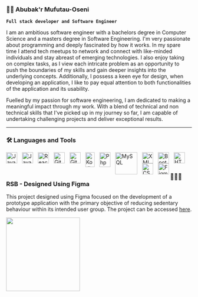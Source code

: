 ### 🏄‍♂️ Abubak'r Mufutau-Oseni

**`Full stack developer and Software Engineer`**

I am an ambitious software engineer with a bachelors degree in Computer Science and a masters degree in Software Engineering. I'm very passionate about programming and deeply fascinated by how it works. In my spare time I attend tech meetups to network and connect with like-minded individuals and stay abreast of emerging technologies. I also enjoy taking on complex tasks,  as I view each intricate problem as an opportunity to push the boundaries of my skills and gain deeper insights into the underlying concepts.
Additionally, I possess a keen eye for design, when developing an application, I like to pay equal attention to both functionalities of the application and its usability.

Fuelled by my passion for software engineering, I am dedicated to making a meaningful impact through my work. With a blend of technical and non technical skills that I've picked up in my journey so far, I am capable of undertaking challenging projects and deliver exceptional results.

---

### 🛠️ Languages and Tools
<img align="left" alt="Java" width="30px" style="padding-right:10px;" src="https://cdn.jsdelivr.net/gh/devicons/devicon/icons/java/java-original.svg"/>
<img align="left" alt="JavaScript" width="30px" style="padding-right:10px;" src="https://cdn.jsdelivr.net/gh/devicons/devicon/icons/javascript/javascript-plain.svg" />
<img align="left" alt="React" width="30px" style="padding-right:10px;" src="https://www.vectorlogo.zone/logos/reactjs/reactjs-icon.svg" />
<img align="left" alt="Git" width="30px" style="padding-right:10px;" src="https://cdn.jsdelivr.net/gh/devicons/devicon/icons/git/git-original.svg" />
<img align="left" alt="GitHub" width="30px" style="padding-right:10px;" src="https://www.vectorlogo.zone/logos/github/github-icon.svg" />
<img align="left" alt="Kotlin" width="25px" style="padding-right:10px; height: 40px" src="https://www.vectorlogo.zone/logos/kotlinlang/kotlinlang-icon.svg" />
<img align="left" alt="Php" width="30px" style="padding-right:10px; height: 40px" src="https://www.php.net/images/logos/new-php-logo.svg" />
<img align="left" alt="MySQL" width="60px" style="padding-right:10px;" src="https://www.vectorlogo.zone/logos/mysql/mysql-ar21.svg" />
<img align="left" alt="XML" width="30px" style="padding-right:10px;" src="https://www.vectorlogo.zone/logos/w3c_xml/w3c_xml-icon.svg" />
<img align="left" alt="Bootstrap" width="30px" style="padding-right:10px;" src="https://www.vectorlogo.zone/logos/getbootstrap/getbootstrap-icon.svg" />
<img align="left" alt="HTML" width="30px" style="padding-right:10px;" src="https://cdn.jsdelivr.net/gh/devicons/devicon/icons/html5/html5-plain.svg" />
<img align="left" alt="CSS" width="30px" style="padding-right:10px;" src="https://cdn.jsdelivr.net/gh/devicons/devicon/icons/css3/css3-plain.svg"/>
<img align="left" alt="Figma" width="30px" src="https://www.vectorlogo.zone/logos/figma/figma-icon.svg" />
<br>

#

### 👨🏾‍💻 RSB - Designed Using Figma
<p>This project designed using Figma focused on the development of a prototype application with the primary objective of reducing sedentary behaviour within its intended user group. The project can be accessed <a href="https://www.figma.com/proto/KWOsjdhtIh2HTx7VK3sAiq/RSB?page-id=0%3A1&type=design&node-id=47-159&viewport=1448%2C-719%2C0.37&t=AuYALepNXEjVz4bI-1&scaling=scale-down&starting-point-node-id=6%3A4&mode=design">here</a>. </p>
<img src="https://github.com/abubakrmo/abubakrmo/blob/master/RSB.gif" width="200" >





